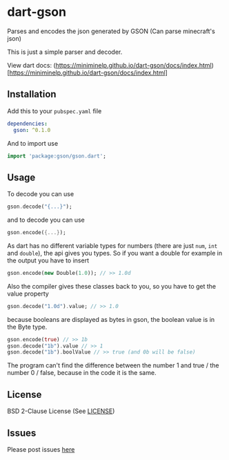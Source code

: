 # dart-gson

Parses and encodes the json generated by GSON (Can parse minecraft's json)

This is just a simple parser and decoder.

View dart docs: (https://miniminelp.github.io/dart-gson/docs/index.html)[https://miniminelp.github.io/dart-gson/docs/index.html]

## Installation

Add this to your
`pubspec.yaml`
file

```yaml
dependencies:
  gson: ^0.1.0
```

And to import use

```dart
import 'package:gson/gson.dart';
```

## Usage

To decode you can use

```dart
gson.decode("{...}");
```

and to decode you can use

```dart
gson.encode({...});
```

As dart has no different variable types for numbers (there are just `num`, `int` and `double`), the api gives you types.
So if you want a double for example in the output you have to insert

```dart
gson.encode(new Double(1.0)); // >> 1.0d
```

Also the compiler gives these classes back to you, so you have to get the value property

```dart
gson.decode("1.0d").value; // >> 1.0
```

because booleans are displayed as bytes in gson, the boolean value is in the Byte type.

```dart
gson.encode(true) // >> 1b
gson.decode("1b").value // >> 1
gson.decode("1b").boolValue // >> true (and 0b will be false)
```

The program can't find the difference between the number 1 and true / the number 0 / false, because in the code it is the same.

## License

BSD 2-Clause License (See [LICENSE](LICENSE))

## Issues

Please post issues [here](https://github.com/MinimineLP/dart-gson/issues)
